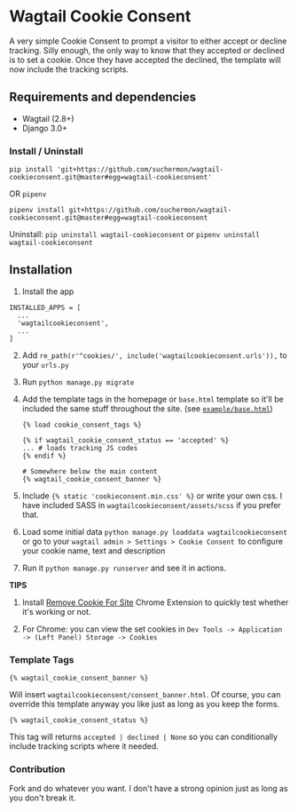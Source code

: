 # Wagtail Cookie Consent 


A very simple Cookie Consent to prompt a visitor to either accept or decline tracking. Silly enough, the only way to know that they accepted or declined is to set a cookie. Once they have accepted the declined, the template will now include the tracking scripts.


## Requirements and dependencies

* Wagtail (2.8+)
* Django 3.0+

### Install / Uninstall

`pip install 'git+https://github.com/suchermon/wagtail-cookieconsent.git@master#egg=wagtail-cookieconsent'`

OR `pipenv`

`pipenv install git+https://github.com/suchermon/wagtail-cookieconsent.git@master#egg=wagtail-cookieconsent`


Uninstall: `pip uninstall wagtail-cookieconsent` or `pipenv uninstall wagtail-cookieconsent`

## Installation

1. Install the app

```
INSTALLED_APPS = [
  ...
  'wagtailcookieconsent',
  ...
]
```

2. Add `re_path(r'^cookies/', include('wagtailcookieconsent.urls')),` to your `urls.py`

3. Run `python manage.py migrate`

4. Add the template tags in the homepage or `base.html` template so it'll be included the same stuff throughout the site. (see [`example/base.html`](https://github.com/suchermon/wagtail-cookieconsent/blob/master/wagtailcookieconsent/example/base.html))

    ```
    {% load cookie_consent_tags %}
    
    {% if wagtail_cookie_consent_status == 'accepted' %}
    ... # loads tracking JS codes
    {% endif %}

    # Somewhere below the main content
    {% wagtail_cookie_consent_banner %}
    ```

5. Include `{% static 'cookieconsent.min.css' %}` or write your own css. I have included SASS in `wagtailcookieconsent/assets/scss` if you prefer that.

6. Load some initial data `python manage.py loaddata wagtailcookieconsent` or go to your `wagtail admin > Settings > Cookie Consent `to configure your cookie name, text and description

7. Run it `python manage.py runserver` and see it in actions.

**TIPS**

1. Install [Remove Cookie For Site](https://chrome.google.com/webstore/detail/removecookiesforsite/lmfdblomdpkcniknaenceeogpgepocmm?hl=en) Chrome Extension to quickly test whether it's working or not.

2. For Chrome: you can view the set cookies in `Dev Tools -> Application -> (Left Panel) Storage -> Cookies`

### Template Tags

`{% wagtail_cookie_consent_banner %}`

Will insert `wagtailcookieconsent/consent_banner.html`. Of course, you can override this template anyway you like just as long as you keep the forms.

`{% wagtail_cookie_consent_status %}`

This tag will returns `accepted | declined | None` so you can conditionally include tracking scripts where it needed.

### Contribution

Fork and do whatever you want. I don't have a strong opinion just as long as you don't break it.
